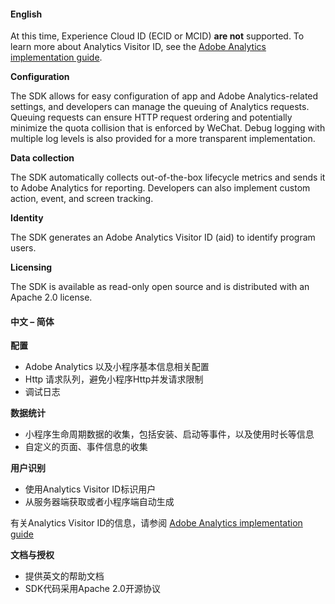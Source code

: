 <Variant language="english" repeat="10"/>

#### English

At this time, Experience Cloud ID (ECID or MCID) **are not** supported. To learn more about Analytics Visitor ID, see the [Adobe Analytics implementation guide](https://experienceleague.adobe.com/docs/analytics/components/cda/overview.html?lang=en).

**Configuration**

The SDK allows for easy configuration of app and Adobe Analytics-related settings, and developers can manage the queuing of Analytics requests. Queuing requests can ensure HTTP request ordering and potentially minimize the quota collision that is enforced by WeChat. Debug logging with multiple log levels is also provided for a more transparent implementation.

**Data collection**

The SDK automatically collects out-of-the-box lifecycle metrics and sends it to Adobe Analytics for reporting. Developers can also implement custom action, event, and screen tracking.

**Identity**

The SDK generates an Adobe Analytics Visitor ID (aid) to identify program users.

**Licensing**

The SDK is available as read-only open source and is distributed with an Apache 2.0 license.

<Variant language="chinese" repeat="10"/>

#### 中文 – 简体

**配置**

- Adobe Analytics 以及小程序基本信息相关配置
- Http 请求队列，避免小程序Http并发请求限制
- 调试日志

**数据统计**

- 小程序生命周期数据的收集，包括安装、启动等事件，以及使用时长等信息
- 自定义的页面、事件信息的收集

**用户识别**

- 使用Analytics Visitor ID标识用户
- 从服务器端获取或者小程序端自动生成

有关Analytics Visitor ID的信息，请参阅 [Adobe Analytics implementation guide](https://experienceleague.adobe.com/docs/analytics/components/cda/overview.html?lang=en)

**文档与授权**

- 提供英文的帮助文档
- SDK代码采用Apache 2.0开源协议